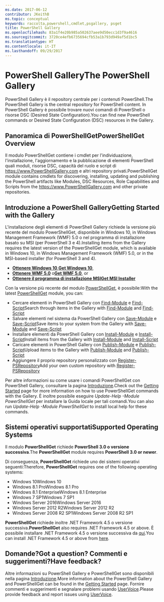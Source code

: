 ```yaml
---
ms.date: 2017-06-12
contributor: JKeithB
ms.topic: conceptual
keywords: raccolta,powershell,cmdlet,psgallery, psget
title: PowerShell Gallery
ms.openlocfilehash: 83a1f4e20b985a502637aee9d50ecc1d3f9a4616
ms.sourcegitcommit: 3720ce4efb6735694cfb53a1b793d949af5d1bc5
ms.translationtype: HT
ms.contentlocale: it-IT
ms.lasthandoff: 09/29/2017
---
```

# <a name="the-powershell-gallery"></a><span data-ttu-id="635d7-103">PowerShell Gallery</span><span class="sxs-lookup"><span data-stu-id="635d7-103">The PowerShell Gallery</span></span>

<span data-ttu-id="635d7-104">PowerShell Gallery è il repository centrale per i contenuti PowerShell.</span><span class="sxs-lookup"><span data-stu-id="635d7-104">The PowerShell Gallery is the central repository for PowerShell content.</span></span> <span data-ttu-id="635d7-105">In PowerShell Gallery è possibile trovare nuovi comandi di PowerShell o risorse DSC (Desired State Configuration).</span><span class="sxs-lookup"><span data-stu-id="635d7-105">You can find new PowerShell commands or Desired State Configuration (DSC) resources in the Gallery.</span></span>

## <a name="powershellget-overview"></a><span data-ttu-id="635d7-106">Panoramica di PowerShellGet</span><span class="sxs-lookup"><span data-stu-id="635d7-106">PowerShellGet Overview</span></span>

<span data-ttu-id="635d7-107">Il modulo PowerShellGet contiene i cmdlet per l'individuazione, l'installazione, l'aggiornamento e la pubblicazione di elementi PowerShell quali moduli, risorse DSC, capacità del ruolo e script di https://www.PowerShellGallery.com e altri repository privati.</span><span class="sxs-lookup"><span data-stu-id="635d7-107">PowerShellGet module contains cmdlets for discovering, installing, updating and publishing the PowerShell artifacts like Modules, DSC Resources, Role Capabilities and Scripts from the https://www.PowerShellGallery.com and other private repositories.</span></span>

## <a name="getting-started-with-the-gallery"></a><span data-ttu-id="635d7-108">Introduzione a PowerShell Gallery</span><span class="sxs-lookup"><span data-stu-id="635d7-108">Getting Started with the Gallery</span></span>

<span data-ttu-id="635d7-109">L'installazione degli elementi di PowerShell Gallery richiede la versione più recente del modulo PowerShellGet, disponibile in Windows 10, in Windows Management Framework (WMF) 5.0 o nel programma di installazione basato su MSI (per PowerShell 3 e 4).</span><span class="sxs-lookup"><span data-stu-id="635d7-109">Installing items from the Gallery requires the latest version of the PowerShellGet module, which is available in Windows 10, in Windows Management Framework (WMF) 5.0, or in the MSI-based installer (for PowerShell 3 and 4).</span></span>

- <span data-ttu-id="635d7-110">[**Ottenere Windows 10**](http://go.microsoft.com/fwlink/?LinkID=624830&clcid=0x409),</span><span class="sxs-lookup"><span data-stu-id="635d7-110">[**Get Windows 10**](http://go.microsoft.com/fwlink/?LinkID=624830&clcid=0x409),</span></span>
- <span data-ttu-id="635d7-111">[**Ottenere WMF 5.0**](http://go.microsoft.com/fwlink/?LinkId=398175) o</span><span class="sxs-lookup"><span data-stu-id="635d7-111">[**Get WMF 5.0**](http://go.microsoft.com/fwlink/?LinkId=398175), or</span></span>
- [<span data-ttu-id="635d7-112">**Ottenere il programma di installazione MSI**</span><span class="sxs-lookup"><span data-stu-id="635d7-112">**Get MSI Installer**</span></span>](http://go.microsoft.com/fwlink/?LinkID=746217&clcid=0x409)

<span data-ttu-id="635d7-113">Con la versione più recente del modulo [PowerShellGet](http://go.microsoft.com/fwlink/?LinkID=760387&clcid=0x409), è possibile:</span><span class="sxs-lookup"><span data-stu-id="635d7-113">With the latest [PowerShellGet](http://go.microsoft.com/fwlink/?LinkID=760387&clcid=0x409) module, you can:</span></span>

-   <span data-ttu-id="635d7-114">Cercare elementi in PowerShell Gallery con [Find-Module](https://go.microsoft.com/fwlink/?LinkId=821658) e [Find-Script](https://go.microsoft.com/fwlink/?LinkId=822322)</span><span class="sxs-lookup"><span data-stu-id="635d7-114">Search through items in the Gallery with [Find-Module](https://go.microsoft.com/fwlink/?LinkId=821658) and [Find-Script](https://go.microsoft.com/fwlink/?LinkId=822322)</span></span>
-   <span data-ttu-id="635d7-115">Salvare elementi nel sistema da PowerShell Gallery con [Save-Module](https://go.microsoft.com/fwlink/?LinkId=821669) e [Save-Script](https://go.microsoft.com/fwlink/?LinkId=822334)</span><span class="sxs-lookup"><span data-stu-id="635d7-115">Save items to your system from the Gallery with [Save-Module](https://go.microsoft.com/fwlink/?LinkId=821669) and [Save-Script](https://go.microsoft.com/fwlink/?LinkId=822334)</span></span>
-   <span data-ttu-id="635d7-116">Installare elementi da PowerShell Gallery con [Install-Module](https://go.microsoft.com/fwlink/?LinkId=821663) e [Install-Script](https://go.microsoft.com/fwlink/?LinkId=822327)</span><span class="sxs-lookup"><span data-stu-id="635d7-116">Install items from the Gallery with [Install-Module](https://go.microsoft.com/fwlink/?LinkId=821663) and [Install-Script](https://go.microsoft.com/fwlink/?LinkId=822327)</span></span>
-   <span data-ttu-id="635d7-117">Caricare elementi in PowerShell Gallery con [Publish-Module](https://go.microsoft.com/fwlink/?LinkId=821666) e [Publish-Script](https://go.microsoft.com/fwlink/?LinkId=822331)</span><span class="sxs-lookup"><span data-stu-id="635d7-117">Upload items to the Gallery with [Publish-Module](https://go.microsoft.com/fwlink/?LinkId=821666) and [Publish-Script](https://go.microsoft.com/fwlink/?LinkId=822331)</span></span>
-   <span data-ttu-id="635d7-118">Aggiungere il proprio repository personalizzato con [Register-PSRepository](https://go.microsoft.com/fwlink/?LinkId=821668)</span><span class="sxs-lookup"><span data-stu-id="635d7-118">Add your own custom repository with [Register-PSRepository](https://go.microsoft.com/fwlink/?LinkId=821668)</span></span>

<span data-ttu-id="635d7-119">Per altre informazioni su come usare i comandi PowerShellGet con PowerShell Gallery, consultare la pagina [Introduzione](psgallery/psgallery_gettingstarted.md).</span><span class="sxs-lookup"><span data-stu-id="635d7-119">Check out the [Getting Started](psgallery/psgallery_gettingstarted.md) page for more information on how to use PowerShellGet commands with the Gallery.</span></span> <span data-ttu-id="635d7-120">È inoltre possibile eseguire *Update-Help -Module PowerShellGet* per installare la Guida locale per tali comandi.</span><span class="sxs-lookup"><span data-stu-id="635d7-120">You can also run *Update-Help -Module PowerShellGet* to install local help for these commands.</span></span>

## <a name="supported-operating-systems"></a><span data-ttu-id="635d7-121">Sistemi operativi supportati</span><span class="sxs-lookup"><span data-stu-id="635d7-121">Supported Operating Systems</span></span>

<span data-ttu-id="635d7-122">Il modulo **PowerShellGet** richiede **PowerShell 3.0 o versione successiva**.</span><span class="sxs-lookup"><span data-stu-id="635d7-122">The **PowerShellGet** module requires **PowerShell 3.0 or newer**.</span></span>

<span data-ttu-id="635d7-123">Di conseguenza, **PowerShellGet** richiede uno dei sistemi operativi seguenti:</span><span class="sxs-lookup"><span data-stu-id="635d7-123">Therefore, **PowerShellGet** requires one of the following operating systems:</span></span>

- <span data-ttu-id="635d7-124">Windows 10</span><span class="sxs-lookup"><span data-stu-id="635d7-124">Windows 10</span></span>
- <span data-ttu-id="635d7-125">Windows 8.1 Pro</span><span class="sxs-lookup"><span data-stu-id="635d7-125">Windows 8.1 Pro</span></span>
- <span data-ttu-id="635d7-126">Windows 8.1 Enterprise</span><span class="sxs-lookup"><span data-stu-id="635d7-126">Windows 8.1 Enterprise</span></span>
- <span data-ttu-id="635d7-127">Windows 7 SP1</span><span class="sxs-lookup"><span data-stu-id="635d7-127">Windows 7 SP1</span></span>
- <span data-ttu-id="635d7-128">Windows Server 2016</span><span class="sxs-lookup"><span data-stu-id="635d7-128">Windows Server 2016</span></span>
- <span data-ttu-id="635d7-129">Windows Server 2012 R2</span><span class="sxs-lookup"><span data-stu-id="635d7-129">Windows Server 2012 R2</span></span>
- <span data-ttu-id="635d7-130">Windows Server 2008 R2 SP1</span><span class="sxs-lookup"><span data-stu-id="635d7-130">Windows Server 2008 R2 SP1</span></span>

<span data-ttu-id="635d7-131">**PowerShellGet** richiede inoltre .NET Framework 4.5 o versione successiva.</span><span class="sxs-lookup"><span data-stu-id="635d7-131">**PowerShellGet** also  requires .NET Framework 4.5 or above.</span></span> <span data-ttu-id="635d7-132">È possibile installare .NET Framework 4.5 o versione successiva da [qui](https://msdn.microsoft.com/en-us/library/5a4x27ek.aspx).</span><span class="sxs-lookup"><span data-stu-id="635d7-132">You can install .NET Framework 4.5 or above from [here](https://msdn.microsoft.com/en-us/library/5a4x27ek.aspx).</span></span>


## <a name="got-a-question-have-feedback"></a><span data-ttu-id="635d7-133">Domande?</span><span class="sxs-lookup"><span data-stu-id="635d7-133">Got a question?</span></span> <span data-ttu-id="635d7-134">Commenti e suggerimenti?</span><span class="sxs-lookup"><span data-stu-id="635d7-134">Have feedback?</span></span>

<span data-ttu-id="635d7-135">Altre informazioni su PowerShell Gallery e PowerShellGet sono disponibili nella pagina [Introduzione](psgallery/psgallery_gettingstarted.md).</span><span class="sxs-lookup"><span data-stu-id="635d7-135">More information about the PowerShell Gallery and PowerShellGet can be found in the [Getting Started](psgallery/psgallery_gettingstarted.md) page.</span></span> <span data-ttu-id="635d7-136">Fornire commenti e suggerimenti e segnalare problemi usando [UserVoice](http://windowsserver.uservoice.com/forums/301869-powershell).</span><span class="sxs-lookup"><span data-stu-id="635d7-136">Please provide feedback and report issues using [UserVoice](http://windowsserver.uservoice.com/forums/301869-powershell).</span></span>

